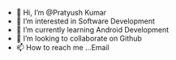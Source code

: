 - 👋 Hi, I’m @Pratyush Kumar
- 👀 I’m interested in Software Development 
- 🌱 I’m currently learning Android Development
- 💞️ I’m looking to collaborate on Github
- 📫 How to reach me ...Email

<!---
PratyushKumar-0903/PratyushKumar-0903 is a ✨ special ✨ repository because its `README.md` (this file) appears on your GitHub profile.
You can click the Preview link to take a look at your changes.
--->
